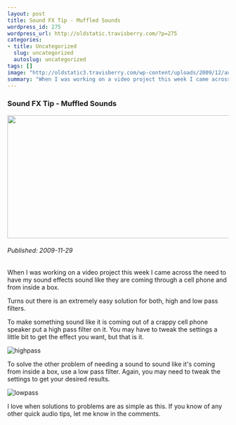```yaml
--- 
layout: post
title: Sound FX Tip - Muffled Sounds
wordpress_id: 275
wordpress_url: http://oldstatic.travisberry.com/?p=275
categories: 
- title: Uncategorized
  slug: uncategorized
  autoslug: uncategorized
tags: []
image: "http://oldstatic3.travisberry.com/wp-content/uploads/2009/12/audioknobs.jpg"
summary: "When I was working on a video project this week I came across the need to have my sound effects sound like they are coming through a cell phone and from inside a box."
---
```

<article class="post clearfix">
  <h3>Sound FX Tip - Muffled Sounds</h3>
  <a href="http://www.flickr.com/photos/mourner/3306939463/" class="postImageLink"><img src="http://oldstatic3.travisberry.com/wp-content/uploads/2009/12/audioknobs.jpg" alt="" class="thumbnail alignleft" width=640 height=280 /></a>
  <h6>Published: 2009-11-29</h6>

When I was working on a video project this week I came across the need to have my sound effects sound like they are coming through a cell phone and from inside a box.
<div class="clearfix"></div>

Turns out there is an extremely easy solution for both, high and low pass filters.

To make something sound like it is coming out of a crappy cell phone speaker put a high pass filter on it. You may have to tweak the settings a little bit to get the effect you want, but that is it.

![highpass](http://oldstatic.travisberry.com/wp-content/uploads/2009/11/highpass.jpg "highpass")

To solve the other problem of needing a sound to sound like it's coming from inside a box, use a low pass filter. Again, you may need to tweak the settings to get your desired results.

![lowpass](http://oldstatic.travisberry.com/wp-content/uploads/2009/11/lowpass.jpg "lowpass")

I love when solutions to problems are as simple as this. If you know of any other quick audio tips, let me know in the comments.
</article>